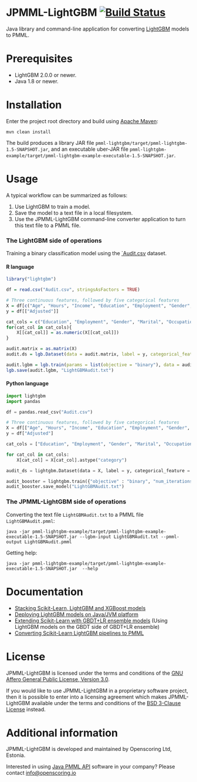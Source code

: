 JPMML-LightGBM [![Build Status](https://github.com/jpmml/jpmml-lightgbm/workflows/maven/badge.svg)](https://github.com/jpmml/jpmml-lightgbm/actions?query=workflow%3A%22maven%22)
==============

Java library and command-line application for converting [LightGBM](https://github.com/Microsoft/LightGBM) models to PMML.

# Prerequisites #

* LightGBM 2.0.0 or newer.
* Java 1.8 or newer.

# Installation #

Enter the project root directory and build using [Apache Maven](https://maven.apache.org/):
```
mvn clean install
```

The build produces a library JAR file `pmml-lightgbm/target/pmml-lightgbm-1.5-SNAPSHOT.jar`, and an executable uber-JAR file `pmml-lightgbm-example/target/pmml-lightgbm-example-executable-1.5-SNAPSHOT.jar`.

# Usage #

A typical workflow can be summarized as follows:

1. Use LightGBM to train a model.
2. Save the model to a text file in a local filesystem.
3. Use the JPMML-LightGBM command-line converter application to turn this text file to a PMML file.

### The LightGBM side of operations

Training a binary classification model using the [`Audit.csv](https://github.com/jpmml/jpmml-lightgbm/blob/master/pmml-lightgbm/src/test/resources/csv/Audit.csv) dataset.

#### R language

```R
library("lightgbm")

df = read.csv("Audit.csv", stringsAsFactors = TRUE)

# Three continuous features, followed by five categorical features
X = df[c("Age", "Hours", "Income", "Education", "Employment", "Gender", "Marital", "Occupation")]
y = df[["Adjusted"]]

cat_cols = c("Education", "Employment", "Gender", "Marital", "Occupation")
for(cat_col in cat_cols){
	X[[cat_col]] = as.numeric(X[[cat_col]])
}

audit.matrix = as.matrix(X)
audit.ds = lgb.Dataset(data = audit.matrix, label = y, categorical_feature = cat_cols)

audit.lgbm = lgb.train(params = list(objective = "binary"), data = audit.ds, nrounds = 131)
lgb.save(audit.lgbm, "LightGBMAudit.txt")
```

#### Python language

```python
import lightgbm
import pandas

df = pandas.read_csv("Audit.csv")

# Three continuous features, followed by five categorical features
X = df[["Age", "Hours", "Income", "Education", "Employment", "Gender", "Marital", "Occupation"]]
y = df["Adjusted"]

cat_cols = ["Education", "Employment", "Gender", "Marital", "Occupation"]

for cat_col in cat_cols:
	X[cat_col] = X[cat_col].astype("category")

audit_ds = lightgbm.Dataset(data = X, label = y, categorical_feature = cat_cols)

audit_booster = lightgbm.train({"objective" : "binary", "num_iterations" : 131}, audit_ds)
audit_booster.save_model("LightGBMAudit.txt")
```

### The JPMML-LightGBM side of operations

Converting the text file `LightGBMAudit.txt` to a PMML file `LightGBMAudit.pmml`:
```
java -jar pmml-lightgbm-example/target/pmml-lightgbm-example-executable-1.5-SNAPSHOT.jar --lgbm-input LightGBMAudit.txt --pmml-output LightGBMAudit.pmml
```

Getting help:
```
java -jar pmml-lightgbm-example/target/pmml-lightgbm-example-executable-1.5-SNAPSHOT.jar  --help
```

# Documentation #

* [Stacking Scikit-Learn, LightGBM and XGBoost models](https://openscoring.io/blog/2020/01/02/stacking_sklearn_lightgbm_xgboost/)
* [Deploying LightGBM models on Java/JVM platform](https://openscoring.io/blog/2019/12/03/deploying_lightgbm_java/)
* [Extending Scikit-Learn with GBDT+LR ensemble models](https://openscoring.io/blog/2019/06/19/sklearn_gbdt_lr_ensemble/) (Using LightGBM models on the GBDT side of GBDT+LR ensemble)
* [Converting Scikit-Learn LightGBM pipelines to PMML](https://openscoring.io/blog/2019/04/07/converting_sklearn_lightgbm_pipeline_pmml/)

# License #

JPMML-LightGBM is licensed under the terms and conditions of the [GNU Affero General Public License, Version 3.0](https://www.gnu.org/licenses/agpl-3.0.html).

If you would like to use JPMML-LightGBM in a proprietary software project, then it is possible to enter into a licensing agreement which makes JPMML-LightGBM available under the terms and conditions of the [BSD 3-Clause License](https://opensource.org/licenses/BSD-3-Clause) instead.

# Additional information #

JPMML-LightGBM is developed and maintained by Openscoring Ltd, Estonia.

Interested in using [Java PMML API](https://github.com/jpmml) software in your company? Please contact [info@openscoring.io](mailto:info@openscoring.io)
